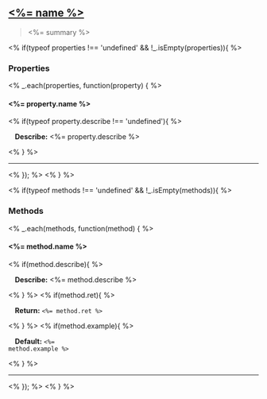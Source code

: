 ## <a href="#<%= name %>" name="<%= name %>"><%= name %></a>
> <%= summary %>

<% if(typeof properties !== 'undefined' && !_.isEmpty(properties)){ %>
### Properties
<% _.each(properties, function(property) { %>
#### <%= property.name %>
<% if(typeof property.describe !== 'undefined'){ %><p> <b>&nbsp;&nbsp;&nbsp;&nbsp;Describe:</b> <%= property.describe %></p><% } %>
<hr>
<% }); %>
<% } %>

<% if(typeof methods !== 'undefined' && !_.isEmpty(methods)){ %>
### Methods
<% _.each(methods, function(method) { %>
#### <%= method.name %>
<% if(method.describe){ %><p> <b>&nbsp;&nbsp;&nbsp;&nbsp;Describe:</b> <%= method.describe %></p><% } %>
<% if(method.ret){ %><p> <b>&nbsp;&nbsp;&nbsp;&nbsp;Return:</b> <code><%= method.ret %></code></p><% } %>
<% if(method.example){ %><p> <b>&nbsp;&nbsp;&nbsp;&nbsp;Default:</b> <code><%= method.example %></code></p><% } %>
<hr>
<% }); %>
<% } %>


